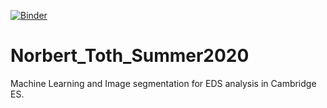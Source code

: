 [![Binder](https://mybinder.org/badge_logo.svg)](https://mybinder.org/v2/gh/tothnorbi98/Summer_2020/f6167dae592baba580794365396ebadf8b08eecc)
# Norbert_Toth_Summer2020
Machine Learning and Image segmentation for EDS analysis in Cambridge ES.



